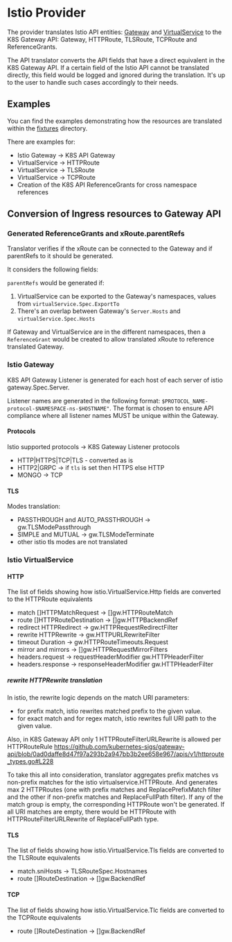 # Istio Provider

The provider translates Istio API entities: [Gateway](https://istio.io/latest/docs/reference/config/networking/gateway/) and [VirtualService](https://istio.io/latest/docs/reference/config/networking/virtual-service) to the K8S Gateway API: Gateway, HTTPRoute, TLSRoute, TCPRoute and ReferenceGrants.

The API translator converts the API fields that have a direct equivalent in the K8S Gateway API. If a certain field of the Istio API cannot be translated directly, this field would be logged and ignored during the translation. It's up to the user to handle such cases accordingly to their needs.

## Examples

You can find the examples demonstrating how the resources are translated within the [fixtures](./fixtures/) directory.

There are examples for:

* Istio Gateway -> K8S API Gateway
* VirtualService -> HTTPRoute
* VirtualService -> TLSRoute
* VirtualService -> TCPRoute
* Creation of the K8S API ReferenceGrants for cross namespace references

## Conversion of Ingress resources to Gateway API

### Generated ReferenceGrants and xRoute.parentRefs

Translator verifies if the xRoute can be connected to the Gateway and if parentRefs to it should be generated.

It considers the following fields:

`parentRefs` would be generated if:

1. VirtualService can be exported to the Gateway's namespaces, values from `virtualService.Spec.ExportTo`
2. There's an overlap between Gateway's `Server.Hosts` and `virtualService.Spec.Hosts`

If Gateway and VirtualService are in the different namespaces, then a `ReferenceGrant` would be created to allow translated xRoute to reference translated Gateway.

### Istio Gateway

K8S API Gateway Listener is generated for each host of each server of istio gateway.Spec.Server.

Listener names are generated in the following format: `$PROTOCOL_NAME-protocol-$NAMESPACE-ns-$HOSTNAME"`. The format is chosen to ensure API compliance where all listener names MUST be unique within the Gateway.

#### Protocols

Istio supported protocols -> K8S Gateway Listener protocols

* HTTP|HTTPS|TCP|TLS - converted as is
* HTTP2|GRPC -> if `tls` is set then HTTPS else HTTP
* MONGO -> TCP

#### TLS

Modes translation:

* PASSTHROUGH and AUTO_PASSTHROUGH -> gw.TLSModePassthrough
* SIMPLE and MUTUAL -> gw.TLSModeTerminate
* other istio tls modes are not translated

### Istio VirtualService

#### HTTP

The list of fields showing how istio.VirtualService.Http fields are converted to the HTTPRoute equivalents

* match []HTTPMatchRequest -> []gw.HTTPRouteMatch
* route []HTTPRouteDestination -> []gw.HTTPBackendRef
* redirect HTTPRedirect -> gw.HTTPRequestRedirectFilter
* rewrite HTTPRewrite -> gw.HTTPURLRewriteFilter
* timeout Duration -> gw.HTTPRouteTimeouts.Request
* mirror and mirrors -> []gw.HTTPRequestMirrorFilters
* headers.request -> requestHeaderModifier gw.HTTPHeaderFilter
* headers.response -> responseHeaderModifier gw.HTTPHeaderFilter

##### rewrite HTTPRewrite translation

In istio, the rewrite logic depends on the match URI parameters:
 * for prefix match, istio rewrites matched prefix to the given value.
 * for exact match and for regex match, istio rewrites full URI path to the given value.

Also, in K8S Gateway API only 1 HTTPRouteFilterURLRewrite is allowed per HTTPRouteRule
https://github.com/kubernetes-sigs/gateway-api/blob/0ad0daffe8d47f97a293b2a947bb3b2ee658e967/apis/v1/httproute_types.go#L228

To take this all into consideration, translator aggregates prefix matches vs non-prefix matches for the istio virtualservice.HTTPRoute.
And generates max 2 HTTPRoutes (one with prefix matches and ReplacePrefixMatch filter and the other if non-prefix matches and ReplaceFullPath filter).
If any of the match group is empty, the corresponding HTTPRoute won't be generated.
If all URI matches are empty, there would be HTTPRoute with HTTPRouteFilterURLRewrite of ReplaceFullPath type.

#### TLS

The list of fields showing how istio.VirtualService.Tls fields are converted to the TLSRoute equivalents

* match.sniHosts -> TLSRouteSpec.Hostnames
* route []RouteDestination ->  []gw.BackendRef

#### TCP

The list of fields showing how istio.VirtualService.Tlc fields are converted to the TCPRoute equivalents

* route []RouteDestination ->  []gw.BackendRef
